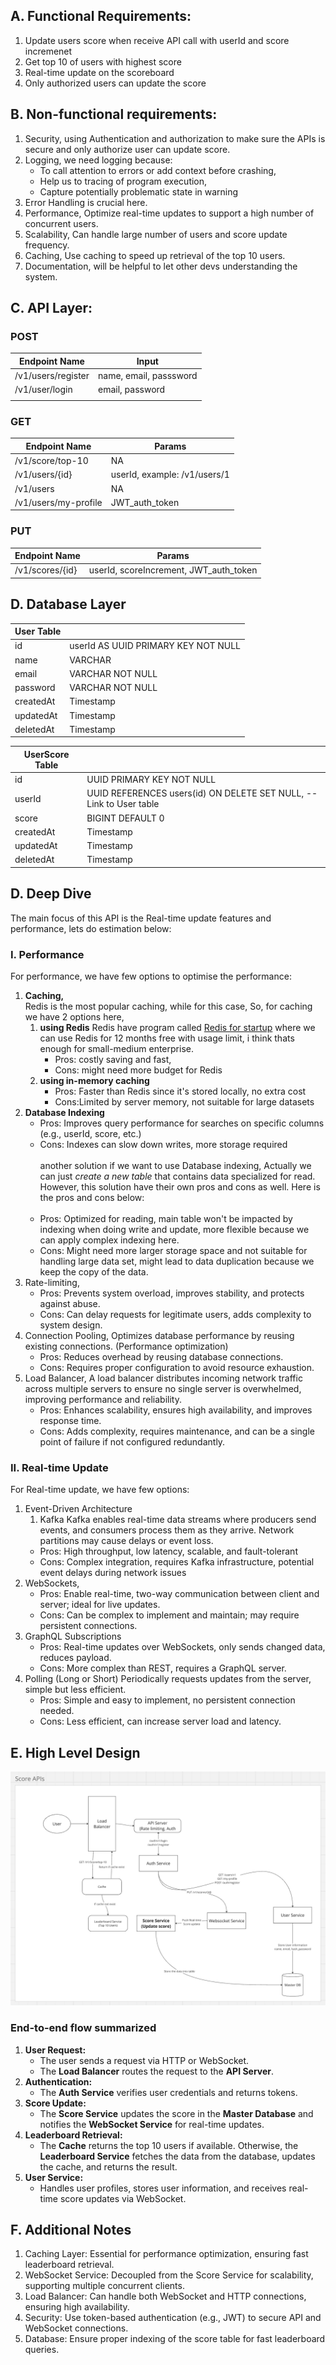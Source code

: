 ## A. Functional Requirements:
1. Update users score when receive API call with userId and score incremenet
2. Get top 10 of users with highest score
3. Real-time update on the scoreboard
4. Only authorized users can update the score

## B. Non-functional requirements:
1. Security, using Authentication and authorization to make sure the APIs is secure and only authorize user can update score.
2. Logging, we need logging because:
    - To call attention to errors or add context before crashing, 
    - Help us to tracing of program execution,
    - Capture potentially problematic state in warning
3. Error Handling is crucial here.
4. Performance, Optimize real-time updates to support a high number of concurrent users.
5. Scalability, Can handle large number of users and score update frequency.
6. Caching, Use caching to speed up retrieval of the top 10 users.
7. Documentation, will be helpful to let other devs understanding the system.

## C. API Layer:
### POST
| Endpoint Name      | Input                                                                           |
|--------------------|---------------------------------------------------------------------------------|
| /v1/users/register | name, email, passsword                                                          |
| /v1/user/login     | email, password                                                                 |
                                                                        |

### GET
| Endpoint Name     | Params                                        |
|-------------------|-----------------------------------------------|
| /v1/score/top-10  | NA                                            |
| /v1/users/{id}    | userId, example: /v1/users/1                  |
| /v1/users         | NA                                            |
| /v1/users/my-profile | JWT_auth_token                             |

### PUT
| Endpoint Name      | Params                                                                    |
|--------------------|---------------------------------------------------------------------------|
| /v1/scores/{id}     | userId, scoreIncrement, JWT_auth_token                                    |

## D. Database Layer
| User Table |                                     |
|------------|-------------------------------------|
| id         | userId AS UUID PRIMARY KEY NOT NULL |
| name       | VARCHAR                             |
| email      | VARCHAR NOT NULL                    |
| password   | VARCHAR NOT NULL                    |
| createdAt  | Timestamp                           |
| updatedAt  | Timestamp                           |
| deletedAt  | Timestamp                           |

| UserScore Table |                                                                             |
|-----------------|-----------------------------------------------------------------------------|
| id              | UUID PRIMARY KEY NOT NULL                                                   |
| userId          | UUID REFERENCES users(id) ON DELETE SET NULL,  -- Link to User table        |
| score           | BIGINT DEFAULT 0                                                            |
| createdAt       | Timestamp                                                                   |
| updatedAt       | Timestamp                                                                   |           
| deletedAt       | Timestamp                                                                   |           

## D. Deep Dive
The main focus of this API is the Real-time update features and performance, lets do estimation below:
### I. Performance
For performance, we have few options to optimise the performance:
1. **Caching,** <br>
   Redis is the most popular caching, while for this case, 
   So, for caching we have 2 options here, 
   1. **using Redis**
      Redis have program called [Redis for startup](https://redis.io/startups/) where we can use Redis for 12 months free with usage limit, i think thats enough for small-medium enterprise.
      - Pros: costly saving and fast,
      - Cons: might need more budget for Redis
   2. **using in-memory caching**
      - Pros: Faster than Redis since it's stored locally, no extra cost
      - Cons:Limited by server memory, not suitable for large datasets
2. **Database Indexing**  <br>
   - Pros: Improves query performance for searches on specific columns (e.g., userId, score, etc.)
   - Cons: Indexes can slow down writes, more storage required <br> <br>
   another solution if we want to use Database indexing, 
   Actually we can just *create a new table* that contains data specialized for read. However, this solution have their own pros and cons as well. 
   Here is the pros and cons below: <br> <br> 
    - Pros: Optimized for reading, main table won't be impacted by indexing when doing write and update, more flexible because we can apply complex indexing here.
    - Cons: Might need more larger storage space and not suitable for handling large data set, might lead to data duplication because we keep the copy of the data.
3. Rate-limiting,
   - Pros: Prevents system overload, improves stability, and protects against abuse.
   - Cons: Can delay requests for legitimate users, adds complexity to system design.
4. Connection Pooling,
   Optimizes database performance by reusing existing connections. (Performance optimization)
   - Pros: Reduces overhead by reusing database connections.
   - Cons: Requires proper configuration to avoid resource exhaustion.
5. Load Balancer,
   A load balancer distributes incoming network traffic across multiple servers to ensure no single server is overwhelmed, improving performance and reliability.
   - Pros: Enhances scalability, ensures high availability, and improves response time.
   - Cons: Adds complexity, requires maintenance, and can be a single point of failure if not configured redundantly.

### II. Real-time Update
For Real-time update, we have few options:
1. Event-Driven Architecture
    1. Kafka
    Kafka enables real-time data streams where producers send events, and consumers process them as they arrive. Network partitions may cause delays or event loss.
    - Pros: High throughput, low latency, scalable, and fault-tolerant
    - Cons: Complex integration, requires Kafka infrastructure, potential event delays during network issues    
2. WebSockets,
   - Pros: Enable real-time, two-way communication between client and server; ideal for live updates.
   - Cons: Can be complex to implement and maintain; may require persistent connections.
3. GraphQL Subscriptions
   - Pros: Real-time updates over WebSockets, only sends changed data, reduces payload.
   - Cons: More complex than REST, requires a GraphQL server.
4. Polling (Long or Short)
   Periodically requests updates from the server, simple but less efficient.
   - Pros: Simple and easy to implement, no persistent connection needed.
   - Cons: Less efficient, can increase server load and latency.

## E. High Level Design
![High Level Design for Real-time score update](image.png)
### End-to-end flow summarized
1. **User Request:**  
   - The user sends a request via HTTP or WebSocket.  
   - The **Load Balancer** routes the request to the **API Server**.  
2. **Authentication:**  
   - The **Auth Service** verifies user credentials and returns tokens.  
3. **Score Update:**  
   - The **Score Service** updates the score in the **Master Database** and notifies the **WebSocket Service** for real-time updates.  
4. **Leaderboard Retrieval:**  
   - The **Cache** returns the top 10 users if available. Otherwise, the **Leaderboard Service** fetches the data from the database, updates the cache, and returns the result.  
5. **User Service:**  
   - Handles user profiles, stores user information, and receives real-time score updates via WebSocket.  

## F. Additional Notes
1. Caching Layer: Essential for performance optimization, ensuring fast leaderboard retrieval.
2. WebSocket Service: Decoupled from the Score Service for scalability, supporting multiple concurrent clients.
3. Load Balancer: Can handle both WebSocket and HTTP connections, ensuring high availability.
4. Security: Use token-based authentication (e.g., JWT) to secure API and WebSocket connections.
5. Database: Ensure proper indexing of the score table for fast leaderboard queries.